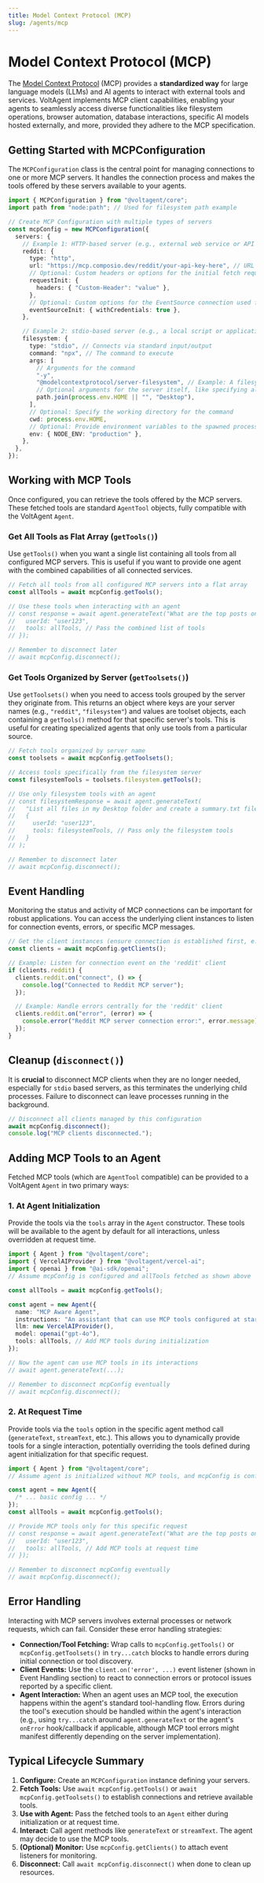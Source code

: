 ```yaml
---
title: Model Context Protocol (MCP)
slug: /agents/mcp
---
```


# Model Context Protocol (MCP)

The [Model Context Protocol](https://modelcontextprotocol.io/introduction) (MCP) provides a **standardized way** for large language models (LLMs) and AI agents to interact with external tools and services. VoltAgent implements MCP client capabilities, enabling your agents to seamlessly access diverse functionalities like filesystem operations, browser automation, database interactions, specific AI models hosted externally, and more, provided they adhere to the MCP specification.

## Getting Started with MCPConfiguration

The `MCPConfiguration` class is the central point for managing connections to one or more MCP servers. It handles the connection process and makes the tools offered by these servers available to your agents.

```ts
import { MCPConfiguration } from "@voltagent/core";
import path from "node:path"; // Used for filesystem path example

// Create MCP Configuration with multiple types of servers
const mcpConfig = new MCPConfiguration({
  servers: {
    // Example 1: HTTP-based server (e.g., external web service or API gateway)
    reddit: {
      type: "http",
      url: "https://mcp.composio.dev/reddit/your-api-key-here", // URL of the MCP endpoint
      // Optional: Custom headers or options for the initial fetch request
      requestInit: {
        headers: { "Custom-Header": "value" },
      },
      // Optional: Custom options for the EventSource connection used for streaming
      eventSourceInit: { withCredentials: true },
    },

    // Example 2: stdio-based server (e.g., a local script or application)
    filesystem: {
      type: "stdio", // Connects via standard input/output
      command: "npx", // The command to execute
      args: [
        // Arguments for the command
        "-y",
        "@modelcontextprotocol/server-filesystem", // Example: A filesystem server package
        // Optional arguments for the server itself, like specifying allowed paths:
        path.join(process.env.HOME || "", "Desktop"),
      ],
      // Optional: Specify the working directory for the command
      cwd: process.env.HOME,
      // Optional: Provide environment variables to the spawned process
      env: { NODE_ENV: "production" },
    },
  },
});
```

## Working with MCP Tools

Once configured, you can retrieve the tools offered by the MCP servers. These fetched tools are standard `AgentTool` objects, fully compatible with the VoltAgent `Agent`.

### Get All Tools as Flat Array (`getTools()`)

Use `getTools()` when you want a single list containing all tools from all configured MCP servers. This is useful if you want to provide one agent with the combined capabilities of all connected services.

```ts
// Fetch all tools from all configured MCP servers into a flat array
const allTools = await mcpConfig.getTools();

// Use these tools when interacting with an agent
// const response = await agent.generateText("What are the top posts on r/programming?", {
//   userId: "user123",
//   tools: allTools, // Pass the combined list of tools
// });

// Remember to disconnect later
// await mcpConfig.disconnect();
```

### Get Tools Organized by Server (`getToolsets()`)

Use `getToolsets()` when you need to access tools grouped by the server they originate from. This returns an object where keys are your server names (e.g., `"reddit"`, `"filesystem"`) and values are toolset objects, each containing a `getTools()` method for that specific server's tools. This is useful for creating specialized agents that only use tools from a particular source.

```ts
// Fetch tools organized by server name
const toolsets = await mcpConfig.getToolsets();

// Access tools specifically from the filesystem server
const filesystemTools = toolsets.filesystem.getTools();

// Use only filesystem tools with an agent
// const filesystemResponse = await agent.generateText(
//   "List all files in my Desktop folder and create a summary.txt file",
//   {
//     userId: "user123",
//     tools: filesystemTools, // Pass only the filesystem tools
//   }
// );

// Remember to disconnect later
// await mcpConfig.disconnect();
```

## Event Handling

Monitoring the status and activity of MCP connections can be important for robust applications. You can access the underlying client instances to listen for connection events, errors, or specific MCP messages.

```ts
// Get the client instances (ensure connection is established first, e.g., after getTools)
const clients = await mcpConfig.getClients();

// Example: Listen for connection event on the 'reddit' client
if (clients.reddit) {
  clients.reddit.on("connect", () => {
    console.log("Connected to Reddit MCP server");
  });

  // Example: Handle errors centrally for the 'reddit' client
  clients.reddit.on("error", (error) => {
    console.error("Reddit MCP server connection error:", error.message);
  });
}
```

## Cleanup (`disconnect()`)

It is **crucial** to disconnect MCP clients when they are no longer needed, especially for `stdio` based servers, as this terminates the underlying child processes. Failure to disconnect can leave processes running in the background.

```ts
// Disconnect all clients managed by this configuration
await mcpConfig.disconnect();
console.log("MCP clients disconnected.");
```

## Adding MCP Tools to an Agent

Fetched MCP tools (which are `AgentTool` compatible) can be provided to a VoltAgent `Agent` in two primary ways:

### 1. At Agent Initialization

Provide the tools via the `tools` array in the `Agent` constructor. These tools will be available to the agent by default for all interactions, unless overridden at request time.

```ts
import { Agent } from "@voltagent/core";
import { VercelAIProvider } from "@voltagent/vercel-ai";
import { openai } from "@ai-sdk/openai";
// Assume mcpConfig is configured and allTools fetched as shown above

const allTools = await mcpConfig.getTools();

const agent = new Agent({
  name: "MCP Aware Agent",
  instructions: "An assistant that can use MCP tools configured at startup",
  llm: new VercelAIProvider(),
  model: openai("gpt-4o"),
  tools: allTools, // Add MCP tools during initialization
});

// Now the agent can use MCP tools in its interactions
// await agent.generateText(...);

// Remember to disconnect mcpConfig eventually
// await mcpConfig.disconnect();
```

### 2. At Request Time

Provide tools via the `tools` option in the specific agent method call (`generateText`, `streamText`, etc.). This allows you to dynamically provide tools for a single interaction, potentially overriding the tools defined during agent initialization for that specific request.

```ts
import { Agent } from "@voltagent/core";
// Assume agent is initialized without MCP tools, and mcpConfig is configured

const agent = new Agent({
  /* ... basic config ... */
});
const allTools = await mcpConfig.getTools();

// Provide MCP tools only for this specific request
// const response = await agent.generateText("What are the top posts on r/programming?", {
//   userId: "user123",
//   tools: allTools, // Add MCP tools at request time
// });

// Remember to disconnect mcpConfig eventually
// await mcpConfig.disconnect();
```

## Error Handling

Interacting with MCP servers involves external processes or network requests, which can fail. Consider these error handling strategies:

- **Connection/Tool Fetching:** Wrap calls to `mcpConfig.getTools()` or `mcpConfig.getToolsets()` in `try...catch` blocks to handle errors during initial connection or tool discovery.
- **Client Events:** Use the `client.on('error', ...)` event listener (shown in Event Handling section) to react to connection errors or protocol issues reported by a specific client.
- **Agent Interaction:** When an agent uses an MCP tool, the execution happens within the agent's standard tool-handling flow. Errors during the tool's execution should be handled within the agent's interaction (e.g., using `try...catch` around `agent.generateText` or the agent's `onError` hook/callback if applicable, although MCP tool errors might manifest differently depending on the server implementation).

## Typical Lifecycle Summary

1.  **Configure:** Create an `MCPConfiguration` instance defining your servers.
2.  **Fetch Tools:** Use `await mcpConfig.getTools()` or `await mcpConfig.getToolsets()` to establish connections and retrieve available tools.
3.  **Use with Agent:** Pass the fetched tools to an `Agent` either during initialization or at request time.
4.  **Interact:** Call agent methods like `generateText` or `streamText`. The agent may decide to use the MCP tools.
5.  **(Optional) Monitor:** Use `mcpConfig.getClients()` to attach event listeners for monitoring.
6.  **Disconnect:** Call `await mcpConfig.disconnect()` when done to clean up resources.
